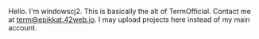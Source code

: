 Hello. I'm windowscj2. This is basically the alt of TermOfficial.
Contact me at term@epikkat.42web.io. I may upload projects here instead of my main account.

<!---
windowscj2/windowscj2 is a ✨ special ✨ repository because its `README.md` (this file) appears on your GitHub profile.
You can click the Preview link to take a look at your changes.
--->
